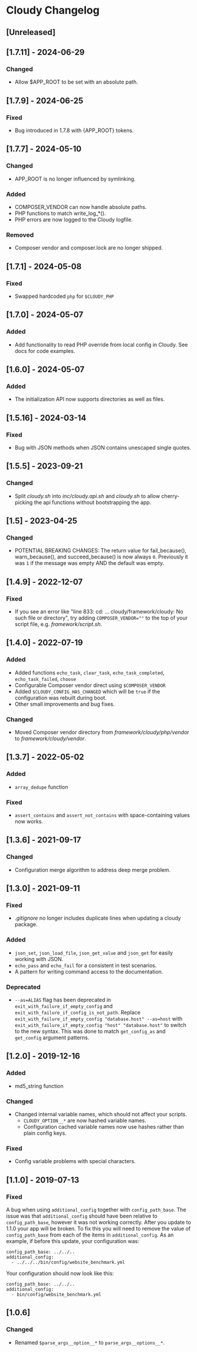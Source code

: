 <!--
id: changelog
tags: about
-->

# Cloudy Changelog

## [Unreleased]

## [1.7.11] - 2024-06-29

### Changed

- Allow $APP_ROOT to be set with an absolute path.

## [1.7.9] - 2024-06-25

### Fixed

- Bug introduced in 1.7.8 with {APP_ROOT} tokens.

## [1.7.7] - 2024-05-10

### Changed

- APP_ROOT is no longer influenced by symlinking.

### Added

- COMPOSER_VENDOR can now handle absolute paths.
- PHP functions to match write_log_*().
- PHP errors are now logged to the Cloudy logfile.

### Removed

- Composer vendor and composer.lock are no longer shipped.

## [1.7.1] - 2024-05-08

### Fixed

- Swapped hardcoded `php` for `$CLOUDY_PHP`

## [1.7.0] - 2024-05-07

### Added

- Add functionality to read PHP override from local config in Cloudy. See docs for code examples.

## [1.6.0] - 2024-05-07

### Added

- The initialization API now supports directories as well as files.

## [1.5.16] - 2024-03-14

### Fixed

- Bug with JSON methods when JSON contains unescaped single quotes.

## [1.5.5] - 2023-09-21

### Changed

- Split _cloudy.sh_ into _inc/cloudy.api.sh_ and _cloudy.sh_ to allow cherry-picking the api functions without bootstrapping the app.

## [1.5] - 2023-04-25

### Changed

- POTENTIAL BREAKING CHANGES: The return value for fail_because(), warn_because(), and succeed_because() is now always `0`. Previously it was `1` if the message was empty AND the default was empty.

## [1.4.9] - 2022-12-07

### Fixed

- If you see an error like "line 833: cd: ... cloudy/framework/cloudy: No such file or directory", try adding `COMPOSER_VENDOR=""` to the top of your script file, e.g. _framework/script.sh_.

## [1.4.0] - 2022-07-19

### Added

- Added functions `echo_task`, `clear_task`, `echo_task_completed`, `echo_task_failed`, `choose`
- Configurable Composer vendor direct using `$COMPOSER_VENDOR`
- Added `$CLOUDY_CONFIG_HAS_CHANGED` which will be `true` if the configuration was rebuilt during boot.
- Other small improvements and bug fixes.

### Changed

- Moved Composer vendor directory from _framework/cloudy/php/vendor_ to _framework/cloudy/vendor_.

## [1.3.7] - 2022-05-02

### Added

- `array_dedupe` function

### Fixed

- `assert_contains` and `assert_not_contains` with space-containing values now works.

## [1.3.6] - 2021-09-17

### Changed

- Configuration merge algorithm to address deep merge problem.

## [1.3.0] - 2021-09-11

### Fixed

- _.gitignore_ no longer includes duplicate lines when updating a cloudy package.

### Added

- `json_set`, `json_load_file`, `json_get_value` and `json_get` for easily working with JSON.
- `echo_pass` and `echo_fail` for a consistent in test scenarios.
- A pattern for writing command access to the documentation.

### Deprecated

- `--as=ALIAS` flag has been deprecated in `exit_with_failure_if_empty_config` and `exit_with_failure_if_config_is_not_path`. Replace `exit_with_failure_if_empty_config "database.host" --as=host` with `exit_with_failure_if_empty_config "host" "database.host"` to switch to the new syntax. This was done to match `get_config_as` and `get_config` argument patterns.

## [1.2.0] - 2019-12-16

### Added

- md5_string function

### Changed

* Changed internal variable names, which should not affect your scripts.
    * `CLOUDY_OPTION__*` are now hashed variable names.
    * Configuration cached variable names now use hashes rather than plain config keys.

### Fixed

* Config variable problems with special characters.

## [1.1.0] - 2019-07-13

### Fixed

A bug when using `additional_config` together with `config_path_base`. The issue was that `additional_config` should have been relative to `config_path_base`, however it was not working correctly. After you update to 1.1.0 your app will be broken. To fix this you will need to remove the value of `config_path_base` from each of the items in `additional_config`. As an example, if before this update, your configuration was:

    config_path_base: ../../..
    additional_config:
      - ../../../bin/config/website_benchmark.yml

Your configuration should now look like this:

    config_path_base: ../../..
    additional_config:
      - bin/config/website_benchmark.yml

## [1.0.6]

### Changed

* Renamed `$parse_args__option__*` to `parse_args__options__*`.
